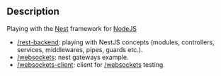 
## Description

Playing with the [Nest](https://github.com/nestjs/nest) framework for [NodeJS](https://nodejs.org)

* [/rest-backend](rest-backend): playing with NestJS concepts (modules, controllers, services, middlewares, pipes, guards etc.).
* [/websockets](websockets): nest gateways example.
* [/websockets-client](websockets-client): client for [/websockets](websockets) testing.
